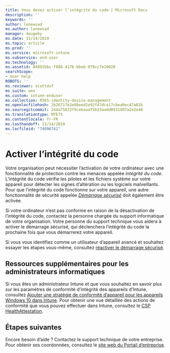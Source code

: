 ```yaml
---
title: Vous devez activer l’intégrité du code | Microsoft Docs
description: ''
keywords: ''
author: lenewsad
ms.author: lanewsad
manager: dougeby
ms.date: 11/14/2019
ms.topic: article
ms.prod: ''
ms.service: microsoft-intune
ms.subservice: end-user
ms.technology: ''
ms.assetid: 84892bbc-f888-417b-bbeb-978cc7e10028
searchScope:
- User help
ROBOTS: ''
ms.reviewer: scottduf
ms.suite: ems
ms.custom: intune-enduser
ms.collection: M365-identity-device-management
ms.openlocfilehash: 2b26717e2e8beed2e92f47dca17cbea0ec47a82b
ms.sourcegitcommit: 244a75622f9cebaaaf5b33aadd8931407a2e2e48
ms.translationtype: MTE75
ms.contentlocale: fr-FR
ms.lasthandoff: 11/14/2019
ms.locfileid: "74096741"
---
```

# <a name="enable-code-integrity"></a>Activer l’intégrité du code

Votre organisation peut nécessiter l’activation de votre ordinateur avec une fonctionnalité de protection contre les menaces appelée *intégrité du code*. L’intégrité du code vérifie les pilotes et les fichiers système sur votre appareil pour détecter les signes d’altération ou les logiciels malveillants. Pour que l’intégrité du code fonctionne sur votre appareil, une autre fonctionnalité de sécurité appelée [*Démarrage sécurisé*](https://docs.microsoft.com/windows/security/information-protection/secure-the-windows-10-boot-process#secure-boot) doit également être activée.

Si votre ordinateur n’est pas conforme en raison de la désactivation de l’intégrité du code, contactez la personne chargée du support informatique de votre organisation. Votre personne du support technique vous aidera à activer le démarrage sécurisé, qui déclenchera l’intégrité du code la prochaine fois que vous démarrerez votre appareil. 

Si vous vous identifiez comme un utilisateur d’appareil avancé et souhaitez essayer les étapes vous-même, consultez [réactiver le démarrage sécurisé](https://docs.microsoft.com/windows-hardware/manufacture/desktop/disabling-secure-boot#re-enable-secure-boot).

## <a name="additional-resources-for-it-administrators"></a>Ressources supplémentaires pour les administrateurs informatiques

Si vous êtes un administrateur Intune et que vous souhaitez en savoir plus sur les paramètres de conformité d’intégrité des appareils d’Intune, consultez [Ajouter une stratégie de conformité d’appareil pour les appareils Windows 10 dans Intune](https://docs.microsoft.com/intune/protect/compliance-policy-create-windows). Pour obtenir une vue détaillée des actions de conformité que vous pouvez effectuer dans Intune, consultez le [CSP HealthAttestation](https://docs.microsoft.com/windows/client-management/mdm/healthattestation-csp#step-8-take-appropriate-policy-action-based-on-evaluation-results).  

## <a name="next-steps"></a>Étapes suivantes

Encore besoin d’aide ? Contactez le support technique de votre entreprise. Pour obtenir ses coordonnées, consultez le [site web du Portail d’entreprise](https://go.microsoft.com/fwlink/?linkid=2010980).
